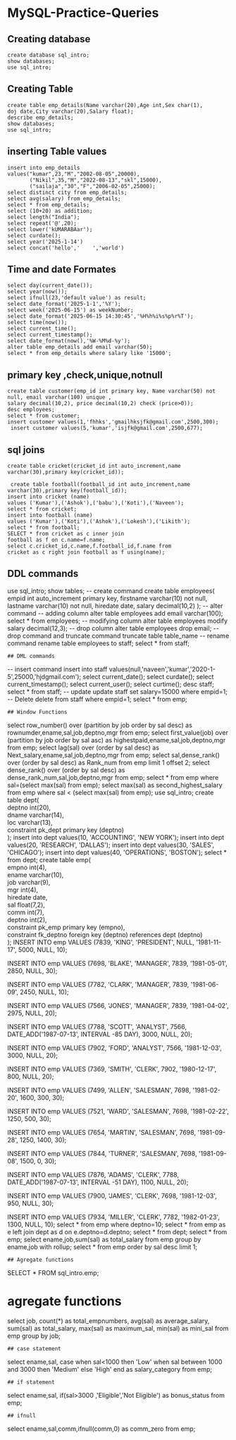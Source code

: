 # MySQL-Practice-Queries
## Creating database
```
create database sql_intro;
show databases;
use sql_intro;
```
## Creating Table
```
create table emp_details(Name varchar(20),Age int,Sex char(1),
doj date,City varchar(20),Salary float);
describe emp_details;
show databases;
use sql_intro;
```
## inserting Table values
```
insert into emp_details
values("kumar",23,"M","2002-08-05",20000),
       ("Nikil",35,"M","2022-08-13","skl",15000),
       ("sailaja","30","F","2006-02-05",25000);
select distinct city from emp_details;
select avg(salary) from emp_details;
select * from emp_details;
select (10+20) as addition;
select length("India");
select repeat('@',20);
select lower('kUMARABAar');
select curdate();
select year('2025-1-14')
select concat('hello','    ','world')
```
## Time and date Formates
```
select day(current_date());
select year(now());
select ifnull(23,'default value') as result;
select date_format('2025-1-1','%Y');
select week('2025-06-15') as weekNumber;
select date_format('2025-06-15 14:30:45','%H%h%i%s%p%r%T');
select time(now());
select current_time();
select current_timestamp();
select date_format(now(),'%W-%M%d-%y');
alter table emp_details add email varchar(50);
select * from emp_details where salary like '15000';
```
## primary key ,check,unique,notnull
```
create table customer(emp_id int primary key, Name varchar(50) not null, email varchar(100) unique ,
salary decimal(10,2), price decimal(10,2) check (price>0));
desc employees;
select * from customer;
insert customer values(1,'fhhks','gmailhksjfk@gmail.com',2500,300);
 insert customer values(5,'kumar','isjfk@gmail.com',2500,677);
```
 ## sql joins
 ```
 create table cricket(cricket_id int auto_increment,name varchar(30),primary key(cricket_id));
 
  create table football(football_id int auto_increment,name varchar(30),primary key(football_id));
insert into cricket (name)
values ('Kumar'),('Ashok'),('babu'),('Koti'),('Naveen');
select * from cricket;
insert into football (name)
values ('Kumar'),('Koti'),('Ashok'),('Lokesh'),('Likith');
select * from football;
SELECT * from cricket as c inner join
football as f on c.name=f.name;
select c.cricket_id,c.name,f.football_id,f.name from
cricket as c right join football as f using(name);  
```
## DDL commands
use sql_intro;
show tables;
-- create command
create table employees(
  empid int auto_increment primary key,
  firstname varchar(10) not null,
  lastname varchar(10) not null,
  hiredate date,
  salary decimal(10,2)
  );
  -- alter command 
  -- adding column
  alter table employees add email varchar(100);
  select * from employees;
  -- modifying column
  alter table employees modify salary decimal(12,3);
  -- drop column
  alter table employees drop email;
  -- drop command and truncate command truncate table table_name
  -- rename command
  rename table employees to staff;
    select * from staff;
```
## DML commands
```
-- insert command
insert into staff
values(null,'naveen','kumar','2020-1-5',25000,'hjdgmail.com');
select current_date();
select curdate();
select current_timestamp();
select current_user();
select curtime();
desc staff;
select * from staff;
  -- update
  update staff set salary=15000
  where empid=1;
  -- Delete
  delete from staff where empid=1;
  select * from emp;
```
## Window Functions
```
  select row_number() over (partition by job order by sal desc) as rownumder,ename,sal,job,deptno,mgr from emp;
select first_value(job) over (partition by job order by sal asc) as highestpaid,ename,sal,job,deptno,mgr from emp;
  select lag(sal) over (order by sal desc) as Next_salary,ename,sal,job,deptno,mgr from emp;
    select sal,dense_rank() over (order by sal desc) as Rank_num from emp limit 1 offset 2;
   select dense_rank() over (order by sal desc) as dense_rank_num,sal,job,deptno,mgr from emp;
    select * from emp where sal=(select max(sal) from emp);
    select max(sal) as second_highest_salary from emp where sal < (select max(sal) from emp);
    use sql_intro;
create table dept(   
  deptno     int(20),   
  dname      varchar(14),   
  loc        varchar(13),   
  constraint pk_dept primary key (deptno)   
);
insert into dept
values(10, 'ACCOUNTING', 'NEW YORK');
insert into dept
values(20, 'RESEARCH', 'DALLAS');
insert into dept
values(30, 'SALES', 'CHICAGO');
insert into dept
values(40, 'OPERATIONS', 'BOSTON');
select * from dept;
create table emp(   
  empno    int(4),   
  ename    varchar(10),   
  job      varchar(9),   
  mgr      int(4),   
  hiredate date,   
  sal      float(7,2),   
  comm     int(7),   
  deptno   int(2),   
  constraint pk_emp primary key (empno),   
  constraint fk_deptno foreign key (deptno) references dept (deptno)   
);
INSERT INTO emp
VALUES
(7839, 'KING', 'PRESIDENT', NULL, 
 '1981-11-17', 5000, NULL, 10);

INSERT INTO emp
VALUES
(7698, 'BLAKE', 'MANAGER', 7839, 
 '1981-05-01', 2850, NULL, 30);

INSERT INTO emp
VALUES
(7782, 'CLARK', 'MANAGER', 7839, 
 '1981-06-09', 2450, NULL, 10);

INSERT INTO emp
VALUES
(7566, 'JONES', 'MANAGER', 7839, 
 '1981-04-02', 2975, NULL, 20);

INSERT INTO emp
VALUES
(7788, 'SCOTT', 'ANALYST', 7566, 
 DATE_ADD('1987-07-13', INTERVAL -85 DAY), 3000, NULL, 20);

INSERT INTO emp
VALUES
(7902, 'FORD', 'ANALYST', 7566, 
 '1981-12-03', 3000, NULL, 20);

INSERT INTO emp
VALUES
(7369, 'SMITH', 'CLERK', 7902, 
 '1980-12-17', 800, NULL, 20);

INSERT INTO emp
VALUES
(7499, 'ALLEN', 'SALESMAN', 7698, 
 '1981-02-20', 1600, 300, 30);

INSERT INTO emp
VALUES
(7521, 'WARD', 'SALESMAN', 7698, 
 '1981-02-22', 1250, 500, 30);

INSERT INTO emp
VALUES
(7654, 'MARTIN', 'SALESMAN', 7698, 
 '1981-09-28', 1250, 1400, 30);

INSERT INTO emp
VALUES
(7844, 'TURNER', 'SALESMAN', 7698, 
 '1981-09-08', 1500, 0, 30);

INSERT INTO emp
VALUES
(7876, 'ADAMS', 'CLERK', 7788, 
 DATE_ADD('1987-07-13', INTERVAL -51 DAY), 1100, NULL, 20);

INSERT INTO emp
VALUES
(7900, 'JAMES', 'CLERK', 7698, 
 '1981-12-03', 950, NULL, 30);

INSERT INTO emp
VALUES
(7934, 'MILLER', 'CLERK', 7782, 
 '1982-01-23', 1300, NULL, 10);
 select * from emp where deptno=10;
 select * from emp as e  left join dept as d on e.deptno=d.deptno;
 select * from dept;
 select * from emp;
 select ename,job,sum(sal) as total_salary from emp group by ename,job with rollup;
 select * from emp order by sal desc limit 1;
```
## Agregate functions
```
SELECT * FROM sql_intro.emp;
# agregate functions
select job,
count(*) as total_empnumbers,
avg(sal) as average_salary,
sum(sal) as total_salary,
max(sal) as maximum_sal,
min(sal) as mini_sal from emp group by job;
```
## case statement
```
select ename,sal,
case 
    when sal<1000 then 'Low'
    when sal between 1000 and 3000 then 'Medium'
    else 'High'
end as salary_category
from emp;
```
## if statement
```
select ename,sal,
if(sal>3000 ,'Eligible','Not Eligible') as bonus_status
from emp;
```
## ifnull 
```
select ename,sal,comm,ifnull(comm,0) as comm_zero from emp;
```   

    
